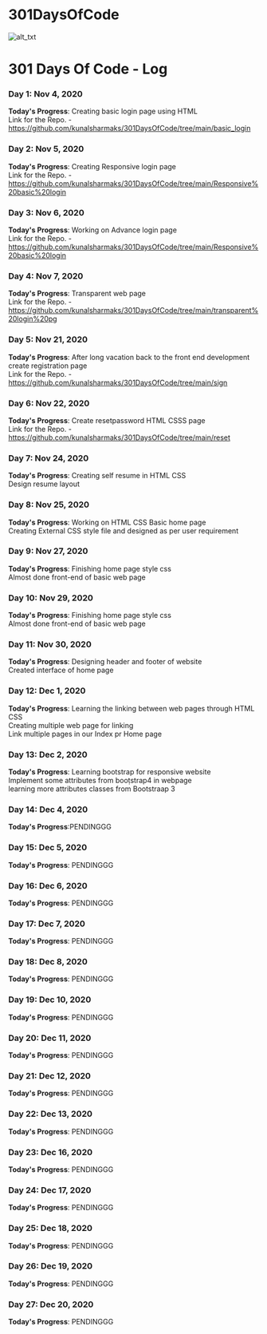 # 301DaysOfCode

![alt_txt](https://github.com/akshay1337/301-Days-Of-Code/raw/master/301DaysOfCode-Badges/301days%20logo-08.jpg)
# 301 Days Of Code - Log

### Day 1: Nov 4, 2020

**Today's Progress**: Creating basic login page using HTML<br>
                      Link for the Repo. - https://github.com/kunalsharmaks/301DaysOfCode/tree/main/basic_login
                      
### Day 2: Nov 5, 2020

**Today's Progress**: Creating Responsive login page<br>
                      Link for the Repo. - https://github.com/kunalsharmaks/301DaysOfCode/tree/main/Responsive%20basic%20login
                      
 ### Day 3: Nov 6, 2020

**Today's Progress**: Working on Advance login page<br>
                      Link for the Repo. - https://github.com/kunalsharmaks/301DaysOfCode/tree/main/Responsive%20basic%20login
                      
 ### Day 4: Nov 7, 2020

**Today's Progress**: Transparent web page<br>
                      Link for the Repo. - https://github.com/kunalsharmaks/301DaysOfCode/tree/main/transparent%20login%20pg
                      
### Day 5: Nov 21, 2020

**Today's Progress**: After long vacation back to the front end development  create registration page<br>
                      Link for the Repo. - https://github.com/kunalsharmaks/301DaysOfCode/tree/main/sign
                      
### Day 6: Nov 22, 2020

**Today's Progress**: Create resetpassword HTML CSSS page<br>
                      Link for the Repo. - https://github.com/kunalsharmaks/301DaysOfCode/tree/main/reset
                      
 ### Day 7: Nov 24, 2020

**Today's Progress**: Creating self resume in HTML CSS<br> Design resume layout<br>
                    
                    
  ### Day 8: Nov 25, 2020

**Today's Progress**: Working on HTML CSS Basic home page<br>  Creating External CSS style file and designed as per user requirement <br>


  ### Day 9: Nov 27, 2020

**Today's Progress**: Finishing home page style css<br>  Almost done front-end of basic web page <br>

  ### Day 10: Nov 29, 2020

**Today's Progress**: Finishing home page style css<br>  Almost done front-end of basic web page <br>


  ### Day 11: Nov 30, 2020

**Today's Progress**: Designing header and footer of website<br> Created interface of home page <br>
                      
                      
   ### Day 12: Dec 1, 2020

**Today's Progress**: Learning the linking between web pages through HTML CSS<br> Creating multiple web page for  linking <br> Link multiple pages in our Index pr Home page <br>
   
   
   ### Day 13: Dec 2, 2020

**Today's Progress**: Learning bootstrap for responsive website <br> Implement some attributes from booṭstrap4 in webpage <br> learning more attributes classes from Bootstraap 3 <br>


   
   ### Day 14: Dec 4, 2020

**Today's Progress**:PENDINGGG <br>


   ### Day 15: Dec 5, 2020

**Today's Progress**: PENDINGGG<br>
      
 
   ### Day 16: Dec 6, 2020

**Today's Progress**: PENDINGGG<br>


   ### Day 17: Dec 7, 2020

**Today's Progress**: PENDINGGG<br>


   ### Day 18: Dec 8, 2020

**Today's Progress**: PENDINGGG<br>



   ### Day 19: Dec 10, 2020

**Today's Progress**: PENDINGGG<br>



   ### Day 20: Dec 11, 2020

**Today's Progress**: PENDINGGG <br>


   ### Day 21: Dec 12, 2020

**Today's Progress**: PENDINGGG <br>


   ### Day 22: Dec 13, 2020

**Today's Progress**: PENDINGGG<br>


   ### Day 23: Dec 16, 2020

**Today's Progress**: PENDINGGG<br>



   ### Day 24: Dec 17, 2020

**Today's Progress**: PENDINGGG<br>


   ### Day 25: Dec 18, 2020

**Today's Progress**: PENDINGGG<br>


   ### Day 26: Dec 19, 2020

**Today's Progress**: PENDINGGG<br>


   ### Day 27: Dec 20, 2020

**Today's Progress**: PENDINGGG<br>

